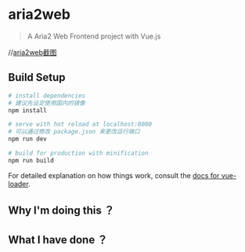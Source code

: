 # aria2web

> A Aria2 Web Frontend project with Vue.js 

//[aria2web截图]()

## Build Setup

``` bash
# install dependencies
# 建议先设定使用国内的镜像
npm install

# serve with hot reload at localhost:8080
# 可以通过修改 package.json 来更改运行端口
npm run dev

# build for production with minification
npm run build
```

For detailed explanation on how things work, consult the [docs for vue-loader](http://vuejs.github.io/vue-loader).

## Why I'm doing this ？


## What I have done ？